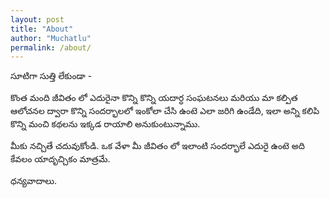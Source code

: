 ```yaml
---
layout: post
title: "About"
author: "Muchatlu"
permalink: /about/
---
```


సూటిగా సుత్తి లేకుండా -

కొంత మంది జీవితం లో ఎదురైనా కొన్ని కొన్ని యదార్ధ సంఘటనలు మరియు మా కల్పిత ఆలోచనల ద్వారా కొన్ని సందర్భాలలో ఇంకోలా చేసి ఉంటె ఎలా జరిగి ఉండేది, ఇలా అన్ని కలిపి కొన్ని మంచి కథలను ఇక్కడ రాయాలి అనుకుంటున్నాము.

మీకు నచ్చితే చదువుకోండి. ఒక వేళా మీ జీవితం లో ఇలాంటి సందర్భాలే ఎదురై ఉంటె అది కేవలం యాదృచ్చికం మాత్రమే.

ధన్యవాదాలు.
